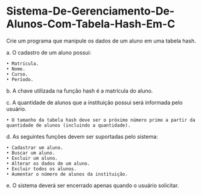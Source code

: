 # Sistema-De-Gerenciamento-De-Alunos-Com-Tabela-Hash-Em-C
Crie um programa que manipule os dados de um aluno em uma tabela hash.

  a. O cadastro de um aluno possui:
  
    • Matrícula.
    • Nome.
    • Curso.
    • Período.
  
  b. A chave utilizada na função hash é a matrícula do aluno.
  
  c. A quantidade de alunos que a instituição possui será informada pelo usuário.
  
    • O tamanho da tabela hash deve ser o próximo número primo a partir da quantidade de alunos (incluindo a quantidade).
    
  d. As seguintes funções devem ser suportadas pelo sistema:
  
    • Cadastrar um aluno.
    • Buscar um aluno.
    • Excluir um aluno.
    • Alterar os dados de um aluno.
    • Excluir todos os alunos.
    • Aumentar o número de alunos da instituição.
    
  e. O sistema deverá ser encerrado apenas quando o usuário solicitar.
